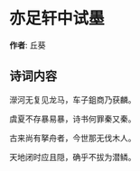 # 亦足轩中试墨

**作者**: 丘葵

## 诗词内容

濴河无复见龙马，车子鉏商乃获麟。

虞夏不存暴易暴，诗书何罪秦又秦。

古来尚有拏舟者，今世那无伐木人。

天地闭时应且隠，确乎不拔为潜鳞。

